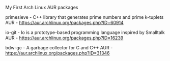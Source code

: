 My First Arch Linux AUR packages

primesieve - C++ library that generates prime numbers and prime k-tuplets
AUR - https://aur.archlinux.org/packages.php?ID=60914

io-git - Io is a prototype-based programming language inspired by Smalltalk
AUR - https://aur.archlinux.org/packages.php?ID=16239

bdw-gc - A garbage collector for C and C++
AUR - https://aur.archlinux.org/packages.php?ID=31346
